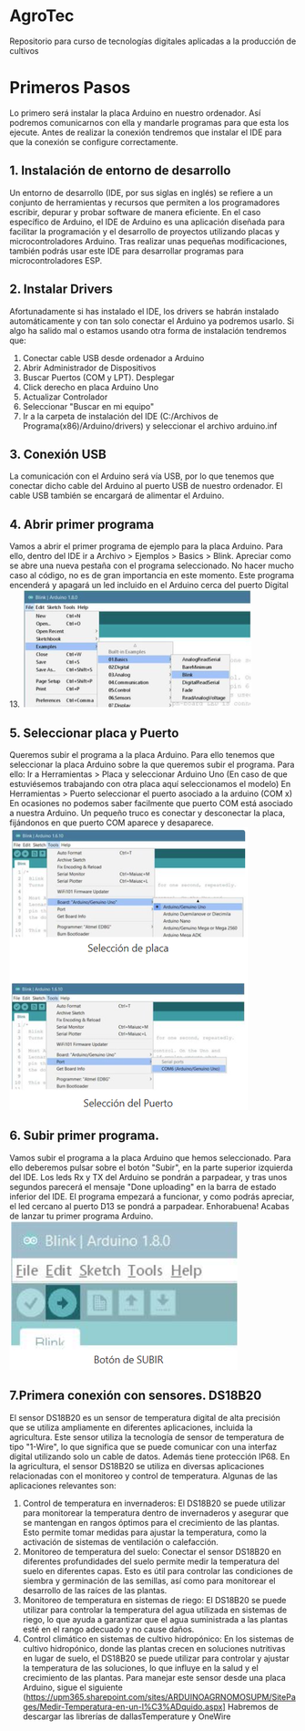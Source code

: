 # AgroTec
Repositorio para curso de tecnologías digitales aplicadas a la producción de cultivos

# Primeros Pasos
Lo primero será instalar la placa Arduino en nuestro ordenador. Así podremos comunicarnos con ella y mandarle programas para que esta los ejecute.
Antes de realizar la conexión tendremos que instalar el IDE para que la conexión se configure correctamente.

## 1. Instalación de entorno de desarrollo
Un entorno de desarrollo (IDE, por sus siglas en inglés) se refiere a un conjunto de herramientas y recursos que permiten a los programadores escribir, depurar y probar software de manera eficiente. En el caso específico de Arduino, el IDE de Arduino es una aplicación diseñada para facilitar la programación y el desarrollo de proyectos utilizando placas y microcontroladores Arduino.
Tras realizar unas pequeñas modificaciones, también podrás usar este IDE para desarrollar programas para microcontroladores ESP.

## 2. Instalar Drivers
Afortunadamente si has instalado el IDE, los drivers se habrán instalado automáticamente y con tan solo conectar el Arduino ya podremos usarlo.
Si algo ha salido mal o estamos usando otra forma de instalación tendremos que:
1. Conectar cable USB desde ordenador a Arduino
2. Abrir Administrador de Dispositivos 
3. Buscar Puertos (COM y LPT). Desplegar
4. Click derecho en placa Arduino Uno
5. Actualizar Controlador
6. Seleccionar "Buscar en mi equipo"
7. Ir a la carpeta de instalación del IDE (C:/Archivos de Programa(x86)/Arduino/drivers) y seleccionar el archivo arduino.inf

## 3. Conexión USB
La comunicación con el Arduino será vía USB, por lo que tenemos que conectar dicho cable del Arduino al puerto USB de nuestro ordenador.
El cable USB también se encargará de alimentar el Arduino.

## 4. Abrir primer programa
Vamos a abrir el primer programa de ejemplo para la placa Arduino.
Para ello, dentro del IDE ir a Archivo > Ejemplos > Basics > Blink.
Apreciar como se abre una nueva pestaña con el programa seleccionado. No hacer mucho caso al código, no es de gran importancia en este momento.
Este programa encenderá y apagará un led incluido en el Arduino cerca del puerto Digital 13.
![UploadButton](/imgs/blink.PNG)

## 5. Seleccionar placa y Puerto
Queremos subir el programa a la placa Arduino.
Para ello tenemos que seleccionar la placa Arduino sobre la que queremos subir el programa. Para ello:
Ir a Herramientas > Placa  y seleccionar Arduino Uno (En caso de que estuviésemos trabajando con otra placa aquí seleccionamos el modelo)
En Herramientas > Puerto seleccionar el puerto asociado a la arduino (COM x)
En ocasiones no podemos saber facilmente que puerto COM está asociado a nuestra Arduino. Un pequeño truco es conectar y desconectar la placa, fijándonos en que puerto COM aparece y desaparece.
![UploadButton](/imgs/placa.PNG)

## 6. Subir primer programa.
Vamos subir el programa a la placa Arduino que hemos seleccionado. Para ello deberemos pulsar sobre el botón "Subir", en la parte superior izquierda del IDE.
Los leds Rx y TX del Arduino se pondrán a parpadear, y tras unos segundos parecerá el mensaje "Done uploading" en la barra de estado inferior del IDE.
El programa empezará a funcionar, y como podrás apreciar, el led cercano al puerto D13 se pondrá a parpadear. Enhorabuena! Acabas de lanzar tu primer programa Arduino.
![UploadButton](/imgs/uploadArd.PNG)

## 7.Primera conexión con sensores. DS18B20
El sensor DS18B20 es un sensor de temperatura digital de alta precisión que se utiliza ampliamente en diferentes aplicaciones, incluida la agricultura. Este sensor utiliza la tecnología de sensor de temperatura de tipo "1-Wire", lo que significa que se puede comunicar con una interfaz digital utilizando solo un cable de datos. Además tiene protección IP68.
En la agricultura, el sensor DS18B20 se utiliza en diversas aplicaciones relacionadas con el monitoreo y control de temperatura. Algunas de las aplicaciones relevantes son:
1. Control de temperatura en invernaderos: El DS18B20 se puede utilizar para monitorear la temperatura dentro de invernaderos y asegurar que se mantengan en rangos óptimos para el crecimiento de las plantas. Esto permite tomar medidas para ajustar la temperatura, como la activación de sistemas de ventilación o calefacción.
2. Monitoreo de temperatura del suelo: Conectar el sensor DS18B20 en diferentes profundidades del suelo permite medir la temperatura del suelo en diferentes capas. Esto es útil para controlar las condiciones de siembra y germinación de las semillas, así como para monitorear el desarrollo de las raíces de las plantas.
3. Monitoreo de temperatura en sistemas de riego: El DS18B20 se puede utilizar para controlar la temperatura del agua utilizada en sistemas de riego, lo que ayuda a garantizar que el agua suministrada a las plantas esté en el rango adecuado y no cause daños.
4. Control climático en sistemas de cultivo hidropónico: En los sistemas de cultivo hidropónico, donde las plantas crecen en soluciones nutritivas en lugar de suelo, el DS18B20 se puede utilizar para controlar y ajustar la temperatura de las soluciones, lo que influye en la salud y el crecimiento de las plantas.
Para manejar este sensor desde una placa Arduino, sigue el siguiente (https://upm365.sharepoint.com/sites/ARDUINOAGRNOMOSUPM/SitePages/Medir-Temperatura-en-un-l%C3%ADquido.aspx]
Habremos de descargar las librerías de dallasTemperature y OneWire
